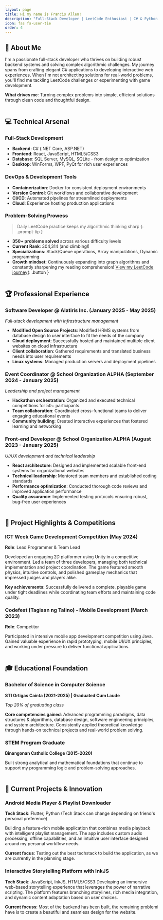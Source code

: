 ```yaml
---
layout: page
title: Hi my name is Francis Allen!
description: "Full-Stack Developer | LeetCode Enthusiast | C# & Python Expert"
icon: fas fa-user-tie
order: 4
---
```


## 🚀 About Me

I'm a passionate full-stack developer who thrives on building robust backend systems and solving complex algorithmic challenges. My journey spans from crafting elegant C# applications to developing interactive web experiences. When I'm not architecting solutions for real-world problems, you'll find me tackling LeetCode challenges or experimenting with game development.

**What drives me**: Turning complex problems into simple, efficient solutions through clean code and thoughtful design.

<div style="margin-bottom: 3rem;"></div>

## 💻 Technical Arsenal

### Full-Stack Development
- **Backend**: C# (.NET Core, ASP.NET)
- **Frontend**: React, JavaScript, HTML5/CSS3
- **Database**: SQL Server, MySQL, SQLite - from design to optimization
- **Desktop**: WinForms, WPF, PyQt for rich user experiences

### DevOps & Development Tools
- **Containerization**: Docker for consistent deployment environments
- **Version Control**: Git workflows and collaborative development
- **CI/CD**: Automated pipelines for streamlined deployments
- **Cloud**: Experience hosting production applications

### Problem-Solving Prowess
> Daily LeetCode practice keeps my algorithmic thinking sharp
{: .prompt-tip }

- **350+ problems solved** across various difficulty levels
- **Current Rank**: 304,314 (and climbing!)
- **Specializations**: Stack/Queue operations, Array manipulations, Dynamic programming
- **Growth mindset**: Continuously expanding into graph algorithms and constantly sharpening my reading comprehension!
[View my LeetCode journey](https://leetcode.com/u/FrancisToastedBuns/){: .button }

<div style="margin-bottom: 3rem;"></div>

## 🏆 Professional Experience

### Software Developer @ Alatiris Inc. (January 2025 - May 2025)
*Full-stack development with infrastructure management*

- **Modified Open Source Projects**: Modified HRMS systems from database design to user interface to fit the needs of the company
- **Cloud deployment**: Successfully hosted and maintained multiple client websites on cloud infrastructure
- **Client collaboration**: Gathered requirements and translated business needs into user requirements
- **Linux systems**: Managed production servers and deployment pipelines

### Event Coordinator @ School Organization ALPHA (September 2024 - January 2025)
*Leadership and project management*

- **Hackathon orchestration**: Organized and executed technical competitions for 50+ participants
- **Team collaboration**: Coordinated cross-functional teams to deliver engaging educational events
- **Community building**: Created interactive experiences that fostered learning and networking

### Front-end Developer @ School Organization ALPHA (August 2023 - January 2025)
*UI/UX development and technical leadership*

- **React architecture**: Designed and implemented scalable front-end systems for organizational websites
- **Technical leadership**: Mentored team members and established coding standards
- **Performance optimization**: Conducted thorough code reviews and improved application performance
- **Quality assurance**: Implemented testing protocols ensuring robust, bug-free user experiences

<div style="margin-bottom: 3rem;"></div>

## 🎯 Project Highlights & Competitions

### ICT Week Game Development Competition (May 2024)
**Role**: Lead Programmer & Team Lead

Developed an engaging 2D platformer using Unity in a competitive environment. Led a team of three developers, managing both technical implementation and project coordination. The game featured smooth physics, intuitive controls, and polished gameplay mechanics that impressed judges and players alike.

**Key achievements**: Successfully delivered a complete, playable game under tight deadlines while coordinating team efforts and maintaining code quality.

### Codefest (Tagisan ng Talino) - Mobile Development (March 2023)
**Role**: Competitor

Participated in intensive mobile app development competition using Java. Gained valuable experience in rapid prototyping, mobile UI/UX principles, and working under pressure to deliver functional applications.

<div style="margin-bottom: 3rem;"></div>

## 🎓 Educational Foundation

### Bachelor of Science in Computer Science
**STI Ortigas Cainta (2021-2025) | Graduated Cum Laude**

*Top 20% of graduating class*

**Core competencies gained**: Advanced programming paradigms, data structures & algorithms, database design, software engineering principles, and system architecture. Consistently applied theoretical knowledge through hands-on technical projects and real-world problem solving.

### STEM Program Graduate
**Binangonan Catholic College (2015-2020)**

Built strong analytical and mathematical foundations that continue to support my programming logic and problem-solving approaches.

<div style="margin-bottom: 3rem;"></div>

## 🚧 Current Projects & Innovation

### Android Media Player & Playlist Downloader
**Tech Stack**: Flutter, Python (Tech Stack can change depending on friend's personal preference)

Building a feature-rich mobile application that combines media playback with intelligent playlist management. The app includes custom audio processing, offline capabilities, and an intuitive user interface designed around my personal workflow needs.

**Current focus**: Testing out the best techstack to build the application, as we are currently in the planning stage.

### Interactive Storytelling Platform with InkJS
**Tech Stack**: JavaScript, InkJS, HTML5/CSS3
Developing an immersive web-based storytelling experience that leverages the power of narrative scripting. The platform features branching storylines, rich media integration, and dynamic content adaptation based on user choices.

**Current focuss**: Most of the backend has been built, the remaining problemi have is to create a beautiful and seamless design for the website.

